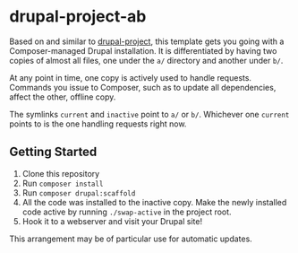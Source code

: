 # drupal-project-ab

Based on and similar to [drupal-project](https://github.com/drupal-composer/drupal-project),
this template gets you going with a Composer-managed Drupal installation. It is differentiated
by having two copies of almost all files, one under the `a/` directory and another under `b/`.

At any point in time, one copy is actively used to handle requests. Commands you issue to
Composer, such as to update all dependencies, affect the other, offline copy.

The symlinks `current` and `inactive` point to `a/` or `b/`. Whichever one `current` points
to is the one handling requests right now.

## Getting Started
1. Clone this repository
2. Run `composer install`
3. Run `composer drupal:scaffold`
4. All the  code was installed to the inactive copy. Make the newly installed code
   active by running `./swap-active` in the project root.
5. Hook it to a webserver and visit your Drupal site!

This arrangement may be of particular use for automatic updates.
